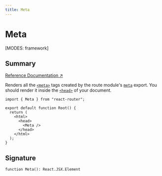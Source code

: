 ```yaml
---
title: Meta
---
```


# Meta

<!--
⚠️ ⚠️ IMPORTANT ⚠️ ⚠️ 

Thank you for helping improve our documentation!

This file is auto-generated from the JSDoc comments in the source
code, so please edit the JSDoc comments in the file below and this
file will be re-generated once those changes are merged.

https://github.com/remix-run/react-router/blob/main/packages/react-router/lib/dom/ssr/components.tsx
-->

[MODES: framework]

## Summary

[Reference Documentation ↗](https://api.reactrouter.com/v7/functions/react_router.index.Meta.html)

Renders all the [`<meta>`](https://developer.mozilla.org/en-US/docs/Web/HTML/Element/meta)
tags created by the route module's [`meta`](../../start/framework/route-module#meta)
export. You should render it inside the [`<head>`](https://developer.mozilla.org/en-US/docs/Web/HTML/Element/head)
of your document.

```tsx
import { Meta } from "react-router";

export default function Root() {
  return (
    <html>
      <head>
        <Meta />
      </head>
    </html>
  );
}
```

## Signature

```tsx
function Meta(): React.JSX.Element
```

